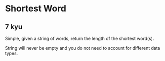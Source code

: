 # Shortest Word
## 7 kyu

Simple, given a string of words, return the length of the shortest word(s).

String will never be empty and you do not need to account for different data types.
